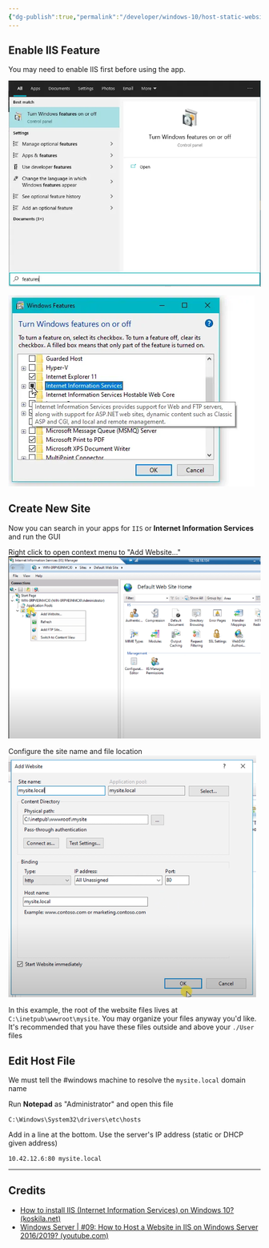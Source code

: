 ```yaml
---
{"dg-publish":true,"permalink":"/developer/windows-10/host-static-website-on-windows-10-iis/","dgPassFrontmatter":true}
---
```


## Enable IIS Feature
You may need to enable IIS first before using the app.

![attachments/Pasted image 20240702111949.png](/img/user/attachments/Pasted%20image%2020240702111949.png)

![attachments/Pasted image 20240702112002.png](/img/user/attachments/Pasted%20image%2020240702112002.png)

## Create New Site
Now you can search in your apps for `IIS` or **Internet Information Services** and run the GUI

Right click to open context menu to "Add Website..."
![attachments/Pasted image 20240702112557.png](/img/user/attachments/Pasted%20image%2020240702112557.png)

Configure the site name and file location
![attachments/Pasted image 20240702112701.png](/img/user/attachments/Pasted%20image%2020240702112701.png)

In this example, the root of the website files lives at `C:\inetpub\wwwroot\mysite`. You may organize your files anyway you'd like. It's recommended that you have these files outside and above your `./User` files
## Edit Host File
We must tell the #windows machine to resolve the `mysite.local` domain name

Run **Notepad** as "Administrator" and open this file

```shell
C:\Windows\System32\drivers\etc\hosts
```

Add in a line at the bottom. Use the server's IP address (static or DHCP given address)

```shell
10.42.12.6:80 mysite.local
```

---
## Credits
- [How to install IIS (Internet Information Services) on Windows 10? (koskila.net)](https://www.koskila.net/how-to-install-iis-internet-information-services-on-windows-10/#:~:text=To%20enable%20IIS%20on%20a%20Windows%2010%20computer%2C,Practice%20your%20patience%20...%205%20That%E2%80%99s%20it%21%20)
- [Windows Server | #09: How to Host a Website in IIS on Windows Server 2016/2019? (youtube.com)](https://www.youtube.com/watch?v=r8UOKHCQEW8)